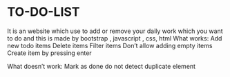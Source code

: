 # TO-DO-LIST
It is an website which use to add or remove your daily work which you want to do and this is made by bootstrap , javascript , css, html
What works:
Add new todo items
Delete items
Filter items 
Don’t allow adding empty items
Create item by pressing enter

What doesn’t work:
Mark  as done
do not detect duplicate element
